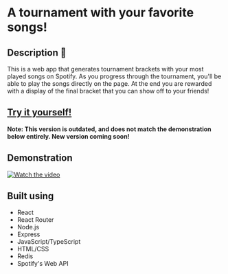 # A tournament with your favorite songs!

## Description :fax:
This is a web app that generates tournament brackets with your most played songs on Spotify. As you progress through the tournament, you'll be able to play the songs directly on the page. At the end you are rewarded with a display of the final bracket that you can show off to your friends!

## [Try it yourself!](https://seigfrieds.github.io/madnessify/)
**Note: This version is outdated, and does not match the demonstration below entirely. New version coming soon!**

## Demonstration 
[![Watch the video](https://i.imgur.com/HpORqJv.png)](https://www.youtube.com/watch?v=mzqTB_JPpNQ)

## Built using
- React
- React Router
- Node.js
- Express
- JavaScript/TypeScript
- HTML/CSS
- Redis
- Spotify's Web API

